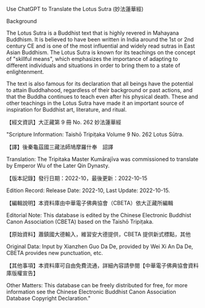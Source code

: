 Use ChatGPT to Translate the Lotus Sutra (妙法蓮華經)

Background

The Lotus Sutra is a Buddhist text that is highly revered in Mahayana Buddhism. It is believed to have been written in India around the 1st or 2nd century CE and is one of the most influential and widely read sutras in East Asian Buddhism. The Lotus Sutra is known for its teachings on the concept of "skillful means", which emphasizes the importance of adapting to different individuals and situations in order to bring them to a state of enlightenment.

The text is also famous for its declaration that all beings have the potential to attain Buddhahood, regardless of their background or past actions, and that the Buddha continues to teach even after his physical death. These and other teachings in the Lotus Sutra have made it an important source of inspiration for Buddhist art, literature, and ritual.




【經文資訊】大正藏第 9 冊 No. 262 妙法蓮華經

"Scripture Information: Taishō Tripiṭaka Volume 9 No. 262 Lotus Sūtra.

【譯】後秦龜茲國三藏法師鳩摩羅什奉　詔譯

Translation: The Tripitaka Master Kumārajīva was commissioned to translate by Emperor Wu of the Later Qin Dynasty.

【版本記錄】發行日期：2022-10，最後更新：2022-10-15

Edition Record: Release Date: 2022-10, Last Update: 2022-10-15.

【編輯說明】本資料庫由中華電子佛典協會（CBETA）依大正藏所編輯

Editorial Note: This database is edited by the Chinese Electronic Buddhist Canon Association (CBETA) based on the Taishō Tripiṭaka.


【原始資料】蕭鎮國大德輸入，維習安大德提供，CBETA 提供新式標點，其他

Original Data: Input by Xianzhen Guo Da De, provided by Wei Xi An Da De, CBETA provides new punctuation, etc.


【其他事項】本資料庫可自由免費流通，詳細內容請參閱【中華電子佛典協會資料庫版權宣告】

Other Matters: This database can be freely distributed for free, for more information see the Chinese Electronic Buddhist Canon Association Database Copyright Declaration."





